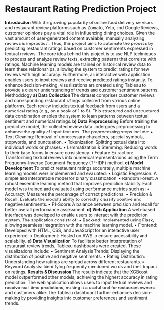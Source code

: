 # Restaurant Rating Prediction Project 

 **Introduction**
With the growing popularity of online food delivery services and restaurant review platforms such as Zomato, Yelp, and Google Reviews, customer opinions play a vital role in influencing dining choices. Given the vast amount of user-generated content available, manually analyzing reviews is impractical. Thus, this project aims to automate the process by predicting restaurant ratings based on customer sentiments expressed in textual reviews.
The core idea behind this project is to use NLP techniques to process and analyze review texts, extracting patterns that correlate with ratings. Machine learning models are trained on historical review data to learn these relationships, allowing the system to predict ratings for new reviews with high accuracy. Furthermore, an interactive web application enables users to input reviews and receive predicted ratings instantly. To enhance decision-making, visualizations are created using Tableau to provide a clearer understanding of trends and customer sentiment patterns.
 Methodology
**a) Data Collection**
The dataset comprises customer reviews and corresponding restaurant ratings collected from various online platforms. Each review includes textual feedback from users and a numerical rating (e.g., on a scale of 1 to 5). This structured and unstructured data combination enables the system to learn patterns between textual sentiment and numerical ratings.
**b) Data Preprocessing**
Before training the predictive model, the collected review data undergoes preprocessing to enhance the quality of input features. The preprocessing steps include:
•	Text Cleaning: Removal of unnecessary characters, special symbols, stopwords, and punctuation.
•	Tokenization: Splitting textual data into individual words or phrases.
•	Lemmatization & Stemming: Reducing words to their base forms to ensure consistency.
•	Feature Extraction: Transforming textual reviews into numerical representations using the Term Frequency-Inverse Document Frequency (TF-IDF) method.
**c) Model Development**
To predict restaurant ratings accurately, multiple machine learning models were implemented and evaluated:
•	Logistic Regression: A simple and interpretable model for binary classification.
•	Random Forest: A robust ensemble learning method that improves prediction stability.
Each model was trained and evaluated using performance metrics such as:
•	Accuracy: Measures the percentage of correct predictions.
•	Precision & Recall: Evaluate the model’s ability to correctly classify positive and negative sentiments.
•	F1-Score: A balance between precision and recall for better overall performance assessment.
**d) Web Application**
A web-based interface was developed to enable users to interact with the prediction system. The application consists of:
•	Backend: Implemented using Flask, allowing seamless integration with the machine learning model.
•	Frontend: Developed with HTML, CSS, and JavaScript for an interactive user experience.
•	Deployment: Hosted on AWS to ensure accessibility and scalability.
**e) Data Visualization**
To facilitate better interpretation of restaurant review trends, Tableau dashboards were created. These visualizations include:
•	Sentiment Analysis Trends: Displaying the distribution of positive and negative sentiments.
•	Rating Distribution: Understanding how ratings are spread across different restaurants.
•	Keyword Analysis: Identifying frequently mentioned words and their impact on ratings.
**Results & Discussion**
The results indicate that the XGBoost model outperformed other models, achieving the highest accuracy in rating prediction. The web application allows users to input textual reviews and receive real-time predictions, making it a useful tool for restaurant owners and customers alike. The Tableau dashboard further enhances decision-making by providing insights into customer preferences and sentiment trends.

